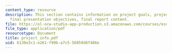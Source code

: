 ```yaml
---
content_type: resource
description: This section contains information on project goals, project deliverables,
  final presentation objectives, final report content.
file: https://ol-ocw-studio-app-production.s3.amazonaws.com/courses/esd-342-advanced-system-architecture-spring-2006/6130e3c1e261f99ba7c556059d8f486e_project_info.pdf
file_type: application/pdf
resourcetype: Document
title: project_info.pdf
uid: 6130e3c1-e261-f99b-a7c5-56059d8f486e
---
```

